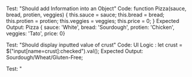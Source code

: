 Test: "Should add Information into an Object"
Code: function Pizza(sauce, bread, protien, veggies) {
  this.sauce = sauce;
  this.bread = bread;
  this.protien = protien;
  this.veggies = veggies;
  this.price = 0;
}
Expected Output: 
Pizza {
sauce: 'White', 
bread: 'Sourdough', 
protien: 'Chicken', 
veggies: 'Tato', 
price: 0}

Test: "Should display inputted value of crust"
Code: UI Logic : let crust = $("input[name=crust]:checked").val();
Expected Output: Sourdough/Wheat/Gluten-Free;

Test: "